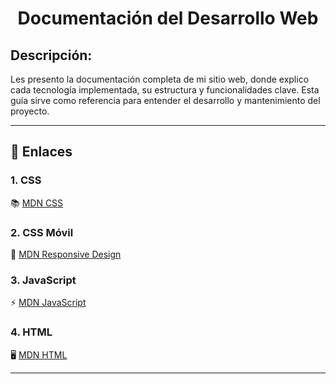 <h1 align="center">Documentación del Desarrollo Web</h1>

## Descripción:
Les presento la documentación completa de mi sitio web, donde explico cada tecnología implementada, su estructura y funcionalidades clave. Esta guía sirve como referencia para entender el desarrollo y mantenimiento del proyecto.

---

## 🔗 Enlaces

### 1. CSS
📚 [MDN CSS](https://developer.mozilla.org/es/docs/Web/CSS)

### 2. CSS Móvil
📱 [MDN Responsive Design](https://developer.mozilla.org/es/docs/Learn/CSS/CSS_layout/Responsive_Design)

### 3. JavaScript
⚡ [MDN JavaScript](https://developer.mozilla.org/es/docs/Web/JavaScript)

### 4. HTML
🖥️ [MDN HTML](https://developer.mozilla.org/es/docs/Web/HTML)

---
